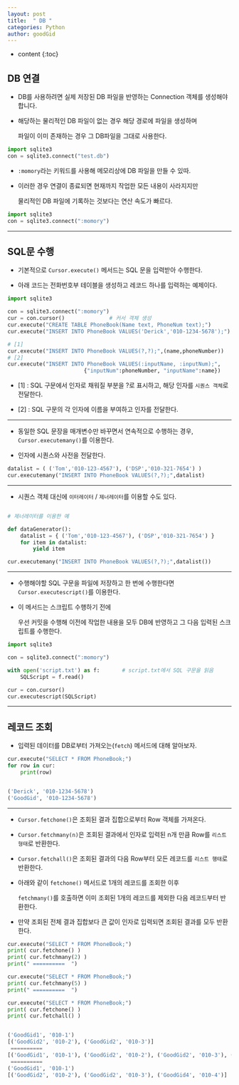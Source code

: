 ```yaml
---
layout: post
title:  " DB "
categories: Python
author: goodGid
---
```

* content
{:toc}


## DB 연결

* DB를 사용하려면 실제 저장된 DB 파일을 반영하는 Connection 객체를 생성해야 합니다.

* 해당하는 물리적인 DB 파일이 없는 경우 해당 경로에 파일을 생성하며

  파일이 이미 존재하는 경우 그 DB파일을 그대로 사용한다.


``` python
import sqlite3
con = sqlite3.connect("test.db")

```

* `:momory`라는 키워드를 사용해 메모리상에 DB 파일을 만들 수 있따.

* 이러한 경우 연결이 종료되면 현재까지 작업한 모든 내용이 사라지지만 

  물리적인 DB 파일에 기록하는 것보다는 연산 속도가 빠르다.

``` python
import sqlite3
con = sqlite3.connect(":momory")
```


---

## SQL문 수행

* 기본적으로 `Cursor.execute()` 메서드는 SQL 문을 입력받아 수행한다.

* 아래 코드는 전화번호부 테이블을 생성하고 레코드 하나를 입력하는 예제이다.


``` python
import sqlite3

con = sqlite3.connect(":momory")
cur = con.cursor()              # 커서 객체 생성
cur.execute("CREATE TABLE PhoneBook(Name text, PhoneNum text);")
cur.execute("INSERT INTO PhoneBook VALUES('Derick','010-1234-5678');")

# [1]
cur.execute("INSERT INTO PhoneBook VALUES(?,?);",(name,phoneNumber))
# [2]
cur.execute("INSERT INTO PhoneBook VALUES(:inputName, :inputNum);", 
                        {"inputNum":phoneNumber, "inputName":name})

```

* [1] : SQL 구문에서 인자로 채워질 부분을 ?로 표시하고, 해당 인자를 `시퀀스 객체`로 전달한다.

* [2] : SQL 구문의 각 인자에 이름을 부여하고 인자를 전달한다.

---

* 동일한 SQL 문장을 매개변수만 바꾸면서 연속적으로 수행하는 경우, `Cursor.executemany()`를 이용한다.

* 인자에 시퀀스와 사전을 전달한다.


``` python
datalist = ( ('Tom','010-123-4567'), ('DSP','010-321-7654') )
cur.executemany("INSERT INTO PhoneBook VALUES(?,?);",datalist)
```

---

* 시퀀스 객체 대신에 `이터레이터` / `제너레이터`를 이용할 수도 있다.


``` python

# 제너레이터를 이용한 예

def dataGenerator():
    datalist = { ('Tom','010-123-4567'), ('DSP','010-321-7654') }
    for item in datalist:
        yield item

cur.executemany("INSERT INTO PhoneBook VALUES(?,?);",datalist())

```

---

* 수행해야할 SQL 구문을 파일에 저장하고 한 번에 수행한다면 `Cursor.executescript()`를 이용한다.

* 이 메서드는 스크립트 수행하기 전에 

  우선 커밋을 수행해 이전에 작업한 내용을 모두 DB에 반영하고 그 다음 입력된 스크립트를 수행한다.


``` python
import sqlite3

con = sqlite3.connect(":momory")

with open('script.txt') as f:       # script.txt에서 SQL 구문을 읽음
    SQLScript = f.read()

cur = con.cursor()
cur.executescript(SQLScript)

```

---

## 레코드 조회

* 입력된 데이터를 DB로부터 가져오는(`fetch`) 메서드에 대해 알아보자.


``` python
cur.execute("SELECT * FROM PhoneBook;")
for row in cur:
    print(row)


('Derick', '010-1234-5678')
('GoodGid', '010-1234-5678')
```

---

* `Cursor.fetchone()`은 조회된 결과 집합으로부터 Row 객체를 가져온다.

* `Cursor.fetchmany(n)`은 조회된 결과에서 인자로 입력된 n개 만큼 Row를 `리스트 형태`로 반환한다.

* `Cursor.fetchall()`은 조회된 결과의 다음 Row부터 모든 레코드를 `리스트 행태`로 반환한다.

* 아래와 같이 `fetchone()` 메서드로 1개의 레코드를 조회한 이후

  `fetchmany()`를 호출하면 이미 조회된 1개의 레코드를 제외한 다음 레코드부터 반환한다.

* 만약 조회된 전체 결과 집합보다 큰 값이 인자로 입력되면 조회된 결과를 모두 반환한다.

``` python
cur.execute("SELECT * FROM PhoneBook;")
print( cur.fetchone() )
print( cur.fetchmany(2) )
print(" ==========  ")

cur.execute("SELECT * FROM PhoneBook;")
print( cur.fetchmany(5) )
print(" ==========  ")

cur.execute("SELECT * FROM PhoneBook;")
print( cur.fetchone() )
print( cur.fetchall() )


('GoodGid1', '010-1')
[('GoodGid2', '010-2'), ('GoodGid2', '010-3')]
 ==========
[('GoodGid1', '010-1'), ('GoodGid2', '010-2'), ('GoodGid2', '010-3'), ('GoodGid4', '010-4')]
 ==========
('GoodGid1', '010-1')
[('GoodGid2', '010-2'), ('GoodGid2', '010-3'), ('GoodGid4', '010-4')]

``` 